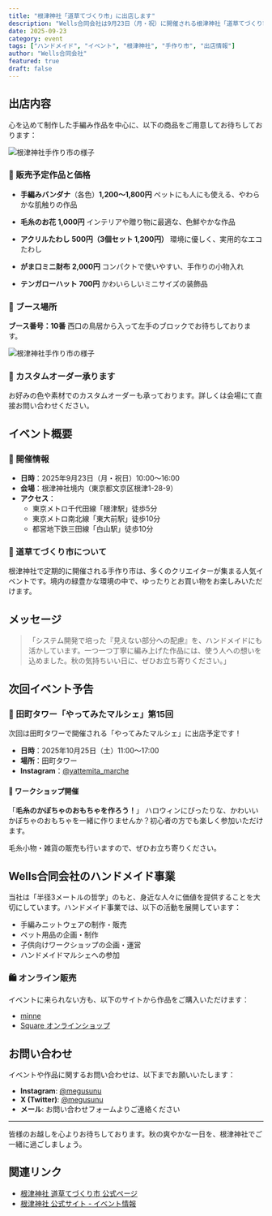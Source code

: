 ```yaml
---
title: "根津神社「道草てづくり市」に出店します"
description: "Wells合同会社は9月23日（月・祝）に開催される根津神社「道草てづくり市」に出店いたします。手編み作品を中心に、心を込めて制作した作品を展示・販売予定です。"
date: 2025-09-23
category: event
tags: ["ハンドメイド", "イベント", "根津神社", "手作り市", "出店情報"]
author: "Wells合同会社"
featured: true
draft: false
---
```


## 出店内容

心を込めて制作した手編み作品を中心に、以下の商品をご用意してお待ちしております：

![根津神社手作り市の様子](/images/events/nedu-market/booth-2.jpg)

### 🧶 販売予定作品と価格

- **手編みバンダナ**（各色）**1,200〜1,800円**
  ペットにも人にも使える、やわらかな肌触りの作品

- **毛糸のお花** **1,000円**
  インテリアや贈り物に最適な、色鮮やかな作品

- **アクリルたわし** **500円（3個セット 1,200円）**
  環境に優しく、実用的なエコたわし

- **がま口ミニ財布** **2,000円**
  コンパクトで使いやすい、手作りの小物入れ

- **テンガローハット** **700円**
  かわいらしいミニサイズの装飾品

### 📍 ブース場所
**ブース番号：10番**
西口の鳥居から入って左手のブロックでお待ちしております。

![根津神社手作り市の様子](/images/events/nedu-market/booth-1.png)

### 🎨 カスタムオーダー承ります
お好みの色や素材でのカスタムオーダーも承っております。詳しくは会場にて直接お問い合わせください。

## イベント概要

### 📍 開催情報
- **日時**：2025年9月23日（月・祝日）10:00〜16:00
- **会場**：根津神社境内（東京都文京区根津1-28-9）
- **アクセス**：
  - 東京メトロ千代田線「根津駅」徒歩5分
  - 東京メトロ南北線「東大前駅」徒歩10分
  - 都営地下鉄三田線「白山駅」徒歩10分

### 🌸 道草てづくり市について
根津神社で定期的に開催される手作り市は、多くのクリエイターが集まる人気イベントです。境内の緑豊かな環境の中で、ゆったりとお買い物をお楽しみいただけます。

## メッセージ

> 「システム開発で培った『見えない部分への配慮』を、ハンドメイドにも活かしています。一つ一つ丁寧に編み上げた作品には、使う人への想いを込めました。秋の気持ちいい日に、ぜひお立ち寄りください。」

## 次回イベント予告

### 🎃 田町タワー「やってみたマルシェ」第15回

次回は田町タワーで開催される「やってみたマルシェ」に出店予定です！

- **日時**：2025年10月25日（土）11:00〜17:00
- **場所**：田町タワー
- **Instagram**：[@yattemita_marche](https://www.instagram.com/yattemita_marche/)

#### 🧶 ワークショップ開催
「**毛糸のかぼちゃのおもちゃを作ろう！**」
ハロウィンにぴったりな、かわいいかぼちゃのおもちゃを一緒に作りませんか？初心者の方でも楽しく参加いただけます。

毛糸小物・雑貨の販売も行いますので、ぜひお立ち寄りください。

## Wells合同会社のハンドメイド事業

当社は「半径3メートルの哲学」のもと、身近な人々に価値を提供することを大切にしています。ハンドメイド事業では、以下の活動を展開しています：

- 手編みニットウェアの制作・販売
- ペット用品の企画・制作
- 子供向けワークショップの企画・運営
- ハンドメイドマルシェへの参加

### 🛍️ オンライン販売
イベントに来られない方も、以下のサイトから作品をご購入いただけます：
- [minne](https://minne.com/@megusunu0120)
- [Square オンラインショップ](https://megusunulab.square.site/)

## お問い合わせ

イベントや作品に関するお問い合わせは、以下までお願いいたします：

- **Instagram**: [@megusunu](https://www.instagram.com/megusunu/)
- **X (Twitter)**: [@megusunu](https://x.com/megusunu)
- **メール**: お問い合わせフォームよりご連絡ください

---

皆様のお越しを心よりお待ちしております。秋の爽やかな一日を、根津神社でご一緒に過ごしましょう。

## 関連リンク

- [根津神社 道草てづくり市 公式ページ](https://nedu20250923.peatix.com/)
- [根津神社 公式サイト - イベント情報](https://nedujinja.or.jp/saiten-2/)
